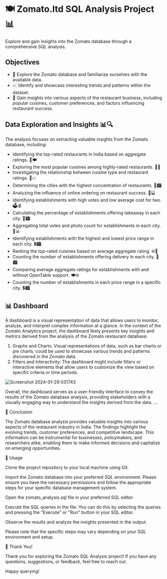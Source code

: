 # 🍽️ Zomato.ltd SQL Analysis Project 📊

Explore and gain insights into the Zomato database through a comprehensive SQL analysis.

## Objectives

- 🧭 Explore the Zomato database and familiarize ourselves with the available data.
- 📈 Identify and showcase interesting trends and patterns within the dataset.
- 🍕 Gain insights into various aspects of the restaurant business, including popular cuisines, customer preferences, and factors influencing restaurant success.

## Data Exploration and Insights 📊🔍

The analysis focuses on extracting valuable insights from the Zomato database, including:

- Identifying the top-rated restaurants in India based on aggregate ratings. 🌟🍽️
- Exploring the most popular cuisines among highly-rated restaurants. 🥘🌐
- Investigating the relationship between cuisine type and restaurant ratings. 🍜📈
- Determining the cities with the highest concentration of restaurants. 🌆🏙️
- Analyzing the influence of online ordering on restaurant success. 🚚💻
- Identifying establishments with high votes and low average cost for two. 🗳️💰
- Calculating the percentage of establishments offering takeaway in each city. 🥡🏙️
- Aggregating total votes and photo count for establishments in each city. 📸📊
- Identifying establishments with the highest and lowest price range in each city. 💲🏙️
- Ranking the top-rated cuisines based on average aggregate rating. 🌐🌟
- Counting the number of establishments offering delivery in each city. 🚚🏙️
- Comparing average aggregate ratings for establishments with and without OpenTable support. 🍽️🌐
- Counting the number of establishments in each price range in a specific city. 💲🏙️


## 📊 Dashboard
A dashboard is a visual representation of data that allows users to monitor, analyze, and interpret complex information at a glance. In the context of the Zomato Analytics project, the dashboard likely presents key insights and metrics derived from the analysis of the Zomato restaurant database.

1. Graphs and Charts: Visual representations of data, such as bar charts or pie charts, could be used to showcase various trends and patterns discovered in the Zomato data.
2. Filters and Interactivity: The dashboard might include filters or interactive elements that allow users to customize the view based on specific criteria or time periods.

![Screenshot 2024-01-29 031743](https://github.com/Akshat8303/Zomato-Analytics-Unveiling-Culinary-Insights-Through-SQL-and-Dashboard-Creation/assets/132274442/bfacf5d1-5dee-44bd-a34e-4f746a2626e4)

Overall, the dashboard serves as a user-friendly interface to convey the results of the Zomato database analysis, providing stakeholders with a visually engaging way to understand the insights derived from the data.
...

📑 Conclusion

The Zomato database analysis provides valuable insights into various aspects of the restaurant industry in India. The findings highlight the evolving trends, customer preferences, and competitive landscape. This information can be instrumental for businesses, policymakers, and researchers alike, enabling them to make informed decisions and capitalize on emerging opportunities.

🚀 Usage

Clone the project repository to your local machine using Git.

Import the Zomato database into your preferred SQL environment. Please ensure you have the necessary permissions and follow the appropriate steps for your specific database management system.

Open the zomato_analysis.sql file in your preferred SQL editor.

Execute the SQL queries in the file. You can do this by selecting the queries and pressing the "Execute" or "Run" button in your SQL editor.

Observe the results and analyze the insights presented in the output.

Please note that the specific steps may vary depending on your SQL environment and setup.

🙏 Thank You!

Thank you for exploring the Zomato SQL Analysis project! If you have any questions, suggestions, or feedback, feel free to reach out.

Happy querying!

